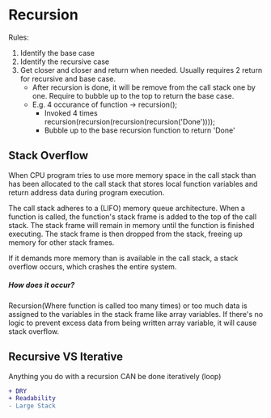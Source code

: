 # Recursion

Rules:
1. Identify the base case
2. Identify the recursive case
3. Get closer and closer and return when needed. Usually requires 2 return for recursive and base case.
    - After recursion is done, it will be remove from the call stack one by one. Require to bubble up to the top to return the base case.
    - E.g. 4 occurance of function -> recursion();
        - Invoked 4 times recursion(recursion(recursion(recursion('Done'))));
        - Bubble up to the base recursion function to return 'Done'

## Stack Overflow

When CPU program tries to use more memory space in the call stack than has been allocated to the call stack that stores local function variables and return address data during program execution. 

The call stack adheres to a (LIFO) memory queue architecture. When a function is called, the function's stack frame is added to the top of the call stack. The stack frame will remain in memory until the function is finished executing. The stack frame is then dropped from the stack, freeing up memory for other stack frames.

If it demands more memory than is available in the call stack, a stack overflow occurs, which crashes the entire system.

##### How does it occur?

Recursion(Where function is called too many times) or too much data is assigned to the variables in the stack frame like array variables. If there's no logic to prevent excess data from being written array variable, it will cause stack overflow.

## Recursive VS Iterative

Anything you do with a recursion CAN be done iteratively (loop)

```diff
+ DRY
+ Readability
- Large Stack
```